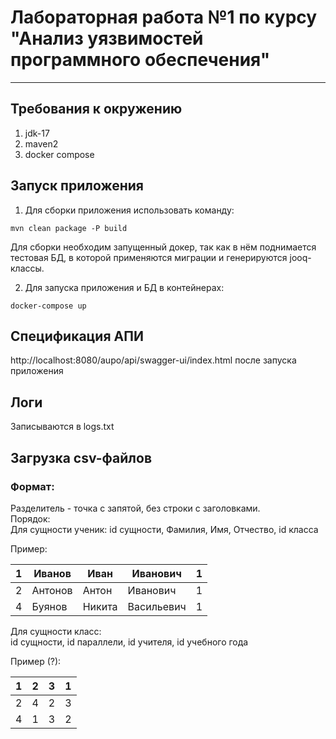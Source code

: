 # Лабораторная работа №1 по курсу "Анализ уязвимостей программного обеспечения"
___

## Требования к окружению

1. jdk-17
2. maven2
3. docker compose

## Запуск приложения

1. Для сборки приложения использовать команду:
```
mvn clean package -P build
```
Для сборки необходим запущенный докер, так как в нём поднимается тестовая БД, в которой применяются миграции и генерируются jooq-классы.

2. Для запуска приложения и БД в контейнерах:
```
docker-compose up
```

## Спецификация АПИ
http://localhost:8080/aupo/api/swagger-ui/index.html после запуска приложения

## Логи
Записываются в logs.txt

## Загрузка csv-файлов
### Формат:
Разделитель - точка с запятой, без строки с заголовками.  
Порядок:  
Для сущности ученик:
id сущности, Фамилия, Имя, Отчество, id класса

Пример:

| 1   | Иванов  | Иван   | Иванович   | 1   |
|-----|---------|--------|------------|-----|
| 2   | Антонов | Антон  | Иванович   | 1   |
| 4   | Буянов  | Никита | Васильевич | 1   |

Для сущности класс:  
id сущности, id параллели, id учителя, id учебного года

Пример (?):

| 1   | 2   | 3   | 1   |
|-----|-----|-----|-----|
| 2   | 4   | 2   | 3   |
| 4   | 1   | 3   | 2   |